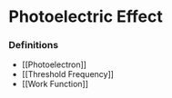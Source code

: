 # Photoelectric Effect

### Definitions
- [[Photoelectron]]
- [[Threshold Frequency]]
- [[Work Function]]